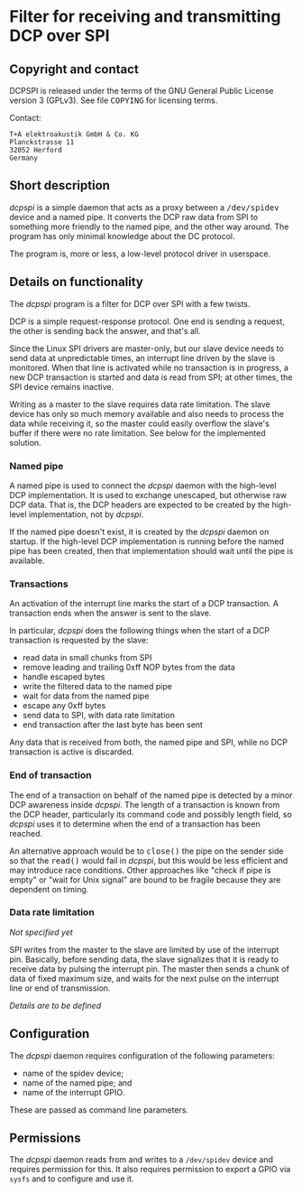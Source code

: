 # Filter for receiving and transmitting DCP over SPI

## Copyright and contact

DCPSPI is released under the terms of the GNU General Public License version 3
(GPLv3). See file <tt>COPYING</tt> for licensing terms.

Contact:

    T+A elektroakustik GmbH & Co. KG
    Planckstrasse 11
    32052 Herford
    Germany

## Short description

_dcpspi_ is a simple daemon that acts as a proxy between a <tt>/dev/spidev</tt>
device and a named pipe. It converts the DCP raw data from SPI to something
more friendly to the named pipe, and the other way around. The program has only
minimal knowledge about the DC protocol.

The program is, more or less, a low-level protocol driver in userspace.

## Details on functionality

The _dcpspi_ program is a filter for DCP over SPI with a few twists.

DCP is a simple request-response protocol. One end is sending a request, the
other is sending back the answer, and that's all.

Since the Linux SPI drivers are master-only, but our slave device needs to send
data at unpredictable times, an interrupt line driven by the slave is
monitored. When that line is activated while no transaction is in progress, a
new DCP transaction is started and data is read from SPI; at other times, the
SPI device remains inactive.

Writing as a master to the slave requires data rate limitation. The slave
device has only so much memory available and also needs to process the data
while receiving it, so the master could easily overflow the slave's buffer if
there were no rate limitation. See below for the implemented solution.

### Named pipe

A named pipe is used to connect the _dcpspi_ daemon with the high-level DCP
implementation. It is used to exchange unescaped, but otherwise raw DCP data.
That is, the DCP headers are expected to be created by the high-level
implementation, not by _dcpspi_.

If the named pipe doesn't exist, it is created by the _dcpspi_ daemon on
startup. If the high-level DCP implementation is running before the named pipe
has been created, then that implementation should wait until the pipe is
available.

### Transactions

An activation of the interrupt line marks the start of a DCP transaction. A
transaction ends when the answer is sent to the slave.

In particular, _dcpspi_ does the following things when the start of a DCP
transaction is requested by the slave:

- read data in small chunks from SPI
- remove leading and trailing 0xff NOP bytes from the data
- handle escaped bytes
- write the filtered data to the named pipe
- wait for data from the named pipe
- escape any 0xff bytes
- send data to SPI, with data rate limitation
- end transaction after the last byte has been sent

Any data that is received from both, the named pipe and SPI, while no DCP
transaction is active is discarded.

### End of transaction

The end of a transaction on behalf of the named pipe is detected by a minor DCP
awareness inside _dcpspi_. The length of a transaction is known from the DCP
header, particularly its command code and possibly length field, so _dcpspi_
uses it to determine when the end of a transaction has been reached.

An alternative approach would be to <tt>close()</tt> the pipe on the sender
side so that the <tt>read()</tt> would fail in _dcpspi_, but this would be less
efficient and may introduce race conditions. Other approaches like "check if
pipe is empty" or "wait for Unix signal" are bound to be fragile because they
are dependent on timing.

### Data rate limitation

*Not specified yet*

SPI writes from the master to the slave are limited by use of the interrupt
pin. Basically, before sending data, the slave signalizes that it is ready to
receive data by pulsing the interrupt pin. The master then sends a chunk of
data of fixed maximum size, and waits for the next pulse on the interrupt line
or end of transmission.

*Details are to be defined*

## Configuration

The _dcpspi_ daemon requires configuration of the following parameters:

- name of the spidev device;
- name of the named pipe; and
- name of the interrupt GPIO.

These are passed as command line parameters.

## Permissions

The _dcpspi_ daemon reads from and writes to a `/dev/spidev` device and
requires permission for this. It also requires permission to export a GPIO via
`sysfs` and to configure and use it.
